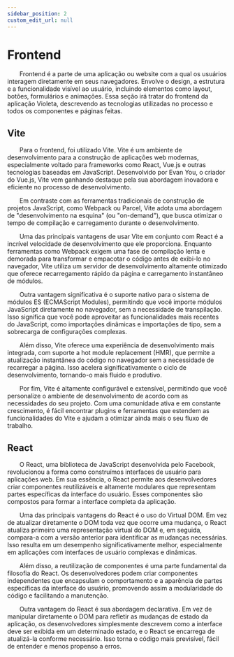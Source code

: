 ```yaml
---
sidebar_position: 2
custom_edit_url: null
---
```


# Frontend

&emsp;&emsp;Frontend é a parte de uma aplicação ou website com a qual os usuários interagem diretamente em seus navegadores. Envolve o design, a estrutura e a funcionalidade visível ao usuário, incluindo elementos como layout, botões, formulários e animações. Essa seção irá tratar do frontend da aplicação Violeta, descrevendo as tecnologias utilizadas no processo e todos os componentes e páginas feitas.

## Vite

&emsp;&emsp;Para o frontend, foi utilizado Vite. Vite é um ambiente de desenvolvimento para a construção de aplicações web modernas, especialmente voltado para frameworks como React, Vue.js e outras tecnologias baseadas em JavaScript. Desenvolvido por Evan You, o criador do Vue.js, Vite vem ganhando destaque pela sua abordagem inovadora e eficiente no processo de desenvolvimento.

&emsp;&emsp;Em contraste com as ferramentas tradicionais de construção de projetos JavaScript, como Webpack ou Parcel, Vite adota uma abordagem de "desenvolvimento na esquina" (ou "on-demand"), que busca otimizar o tempo de compilação e carregamento durante o desenvolvimento.

&emsp;&emsp;Uma das principais vantagens de usar Vite em conjunto com React é a incrível velocidade de desenvolvimento que ele proporciona. Enquanto ferramentas como Webpack exigem uma fase de compilação lenta e demorada para transformar e empacotar o código antes de exibi-lo no navegador, Vite utiliza um servidor de desenvolvimento altamente otimizado que oferece recarregamento rápido da página e carregamento instantâneo de módulos.

&emsp;&emsp;Outra vantagem significativa é o suporte nativo para o sistema de módulos ES (ECMAScript Modules), permitindo que você importe módulos JavaScript diretamente no navegador, sem a necessidade de transpilação. Isso significa que você pode aproveitar as funcionalidades mais recentes do JavaScript, como importações dinâmicas e importações de tipo, sem a sobrecarga de configurações complexas.

&emsp;&emsp;Além disso, Vite oferece uma experiência de desenvolvimento mais integrada, com suporte a hot module replacement (HMR), que permite a atualização instantânea do código no navegador sem a necessidade de recarregar a página. Isso acelera significativamente o ciclo de desenvolvimento, tornando-o mais fluido e produtivo.

&emsp;&emsp;Por fim, Vite é altamente configurável e extensível, permitindo que você personalize o ambiente de desenvolvimento de acordo com as necessidades do seu projeto. Com uma comunidade ativa e em constante crescimento, é fácil encontrar plugins e ferramentas que estendem as funcionalidades do Vite e ajudam a otimizar ainda mais o seu fluxo de trabalho.

## React

&emsp;&emsp;O React, uma biblioteca de JavaScript desenvolvida pelo Facebook, revolucionou a forma como construímos interfaces de usuário para aplicações web. Em sua essência, o React permite aos desenvolvedores criar componentes reutilizáveis e altamente modulares que representam partes específicas da interface do usuário. Esses componentes são compostos para formar a interface completa da aplicação.

&emsp;&emsp;Uma das principais vantagens do React é o uso do Virtual DOM. Em vez de atualizar diretamente o DOM toda vez que ocorre uma mudança, o React atualiza primeiro uma representação virtual do DOM e, em seguida, compara-a com a versão anterior para identificar as mudanças necessárias. Isso resulta em um desempenho significativamente melhor, especialmente em aplicações com interfaces de usuário complexas e dinâmicas.

&emsp;&emsp;Além disso, a reutilização de componentes é uma parte fundamental da filosofia do React. Os desenvolvedores podem criar componentes independentes que encapsulam o comportamento e a aparência de partes específicas da interface do usuário, promovendo assim a modularidade do código e facilitando a manutenção.

&emsp;&emsp;Outra vantagem do React é sua abordagem declarativa. Em vez de manipular diretamente o DOM para refletir as mudanças de estado da aplicação, os desenvolvedores simplesmente descrevem como a interface deve ser exibida em um determinado estado, e o React se encarrega de atualizá-la conforme necessário. Isso torna o código mais previsível, fácil de entender e menos propenso a erros.
